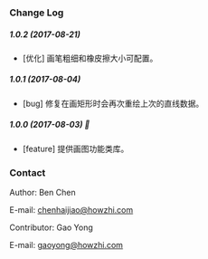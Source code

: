 
### Change Log

##### 1.0.2 (2017-08-21)
* [优化] 画笔粗细和橡皮擦大小可配置。

##### 1.0.1 (2017-08-04)
* [bug] 修复在画矩形时会再次重绘上次的直线数据。

##### 1.0.0 (2017-08-03) 👏
* [feature] 提供画图功能类库。

### Contact

Author: Ben Chen

E-mail: chenhaijiao@howzhi.com

Contributor: Gao Yong

E-mail: gaoyong@howzhi.com
